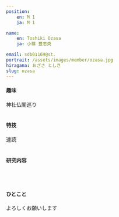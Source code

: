 ```yaml
---
position:
    en: M 1
    ja: M 1

name:
    en: Toshiki Ozasa
    ja: 小篠 豊志央

email: sdb01169@st.
portrait: /assets/images/member/ozasa.jpg
hiragana: おざさ としき
slug: ozasa
---
```


#### 趣味
神社仏閣巡り
<br><br>

#### 特技
速読
<br><br>

#### 研究内容
<br><br>

#### ひとこと
よろしくお願いします
<br><br>
